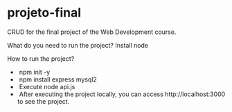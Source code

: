 # projeto-final
CRUD for the final project of the Web Development course.

What do you need to run the project?
Install node

How to run the project?
- &nbsp;npm init -y
- &nbsp;npm install express mysql2
- &nbsp;Execute node api.js
- &nbsp;After executing the project locally, you can access http://localhost:3000 to see the project.
